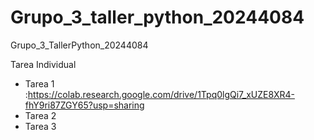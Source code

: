 # Grupo_3_taller_python_20244084
Grupo_3_TallerPython_20244084

Tarea Individual

- Tarea 1 :https://colab.research.google.com/drive/1Tpq0lgQi7_xUZE8XR4-fhY9ri87ZGY65?usp=sharing
- Tarea 2
- Tarea 3 
